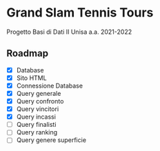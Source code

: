 # Grand Slam Tennis Tours
Progetto Basi di Dati II Unisa a.a. 2021-2022


## Roadmap

- [x] Database
- [x] Sito HTML
- [x] Connessione Database
- [x] Query generale
- [x] Query confronto
- [x] Query vincitori
- [x] Query incassi
- [ ] Query finalisti
- [ ] Query ranking
- [ ] Query genere superficie